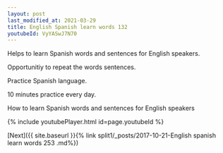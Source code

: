 ```yaml
---
layout: post
last_modified_at: 2021-03-29
title: English Spanish learn words 132 
youtubeId: VyYASwJ7N70
---
```

 
 
Helps to learn Spanish words and sentences for English speakers.

Opportunitiy to repeat the words sentences. 

Practice Spanish language. 
 
10 minutes practice every day. 
 
How to learn Spanish words and sentences for English speakers 
 
{% include youtubePlayer.html id=page.youtubeId %}
 
 
[Next]({{ site.baseurl }}{% link  split1/_posts/2017-10-21-English spanish learn words 253 .md%})
 
